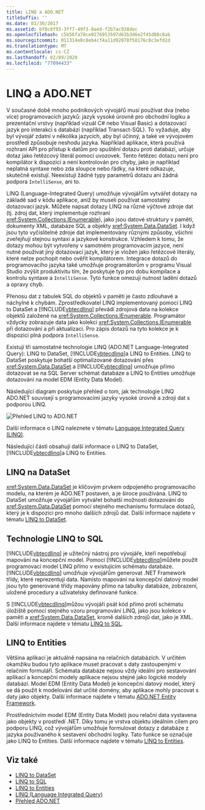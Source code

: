 ```yaml
---
title: LINQ a ADO.NET
titleSuffix: ''
ms.date: 03/30/2017
ms.assetid: bf0c8f93-3ff7-49f3-8aed-f2b7ac938dec
ms.openlocfilehash: c5b56fa78ce0276953597d63b3d6e2f45d88c8ab
ms.sourcegitcommit: 011314e0c8eb4cf4a11d92078f58176c8c3efd2d
ms.translationtype: MT
ms.contentlocale: cs-CZ
ms.lasthandoff: 02/09/2020
ms.locfileid: "77094433"
---
```

# <a name="linq-and-adonet"></a>LINQ a ADO.NET

V současné době mnoho podnikových vývojářů musí používat dva (nebo více) programovacích jazyků: jazyk vysoké úrovně pro obchodní logiku a prezentační vrstvy (například vizuál C# nebo Visual Basic) a dotazovací jazyk pro interakci s databází (například Transact-SQL). To vyžaduje, aby byl vývojář zdatní v několika jazycích, aby byl účinný, a také ve vývojovém prostředí způsobuje neshodu jazyka. Například aplikace, která používá rozhraní API pro přístup k datům pro spuštění dotazu proti databázi, určuje dotaz jako řetězcový literál pomocí uvozovek. Tento řetězec dotazu není pro kompilátor k dispozici a není kontrolován pro chyby, jako je například neplatná syntaxe nebo zda sloupce nebo řádky, na které odkazuje, skutečně existují. Neexistují žádné typy parametrů dotazu ani žádná podpora `IntelliSense`, ani to.  
  
 LINQ (Language-Integrated Query) umožňuje vývojářům vytvářet dotazy na základě sad v kódu aplikace, aniž by museli používat samostatný dotazovací jazyk. Můžete napsat dotazy LINQ na různé výčtové zdroje dat (tj. zdroj dat, který implementuje rozhraní <xref:System.Collections.IEnumerable>), jako jsou datové struktury v paměti, dokumenty XML, databáze SQL a objekty <xref:System.Data.DataSet>. I když jsou tyto vyčíslitelné zdroje dat implementovány různými způsoby, všichni zveřejňují stejnou syntaxi a jazykové konstrukce. Vzhledem k tomu, že dotazy mohou být vytvořeny v samotném programovacím jazyce, není nutné používat jiný dotazovací jazyk, který je vložen jako řetězcové literály, které nelze pochopit nebo ověřit kompilátorem. Integrace dotazů do programovacího jazyka také umožňuje programátorům v programu Visual Studio zvýšit produktivitu tím, že poskytuje typ pro dobu kompilace a kontrolu syntaxe a `IntelliSense`. Tyto funkce omezují nutnost ladění dotazů a opravy chyb.  
  
 Přenosu dat z tabulek SQL do objektů v paměti je často zdlouhavé a náchylné k chybám. Zprostředkovatel LINQ implementovaný pomocí LINQ to DataSet a [!INCLUDE[vbtecdlinq](../../../../includes/vbtecdlinq-md.md)] převádí zdrojová data na kolekce objektů založené na <xref:System.Collections.IEnumerable>. Programátor vždycky zobrazuje data jako kolekci <xref:System.Collections.IEnumerable> při dotazování a při aktualizaci. Pro zápis dotazů na tyto kolekce je k dispozici plná podpora `IntelliSense`.  
  
 Existují tři samostatné technologie LINQ (ADO.NET Language-Integrated Query): LINQ to DataSet, [!INCLUDE[vbtecdlinq](../../../../includes/vbtecdlinq-md.md)]a LINQ to Entities. LINQ to DataSet poskytuje bohatší optimalizované dotazování přes <xref:System.Data.DataSet> a [!INCLUDE[vbtecdlinq](../../../../includes/vbtecdlinq-md.md)] umožňuje přímo dotazovat se na SQL Server schémat databáze a LINQ to Entities umožňuje dotazování na model EDM (Entity Data Model).  
  
 Následující diagram poskytuje přehled o tom, jak technologie LINQ ADO.NET souvisejí s programovacími jazyky vysoké úrovně a zdroji dat s podporou LINQ.  
  
 ![Přehled LINQ to ADO.NET](./media/dpue-linqtoadonetoverview-bpuedev11.gif "DPUE_LinqToAdoNetOverview_bpuedev11")  
  
 Další informace o LINQ naleznete v tématu [Language Integrated Query (LINQ)](../../../csharp/programming-guide/concepts/linq/index.md).
  
 Následující části obsahují další informace o LINQ to DataSet, [!INCLUDE[vbtecdlinq](../../../../includes/vbtecdlinq-md.md)]a LINQ to Entities.  
  
## <a name="linq-to-dataset"></a>LINQ na DataSet  
 <xref:System.Data.DataSet> je klíčovým prvkem odpojeného programovacího modelu, na kterém je ADO.NET postaven, a je široce používána. LINQ to DataSet umožňuje vývojářům vytvářet bohatší možnosti dotazování do <xref:System.Data.DataSet> pomocí stejného mechanismu formulace dotazů, který je k dispozici pro mnoho dalších zdrojů dat. Další informace najdete v tématu [LINQ to DataSet](linq-to-dataset.md).  
  
## <a name="linq-to-sql"></a>Technologie LINQ to SQL  
 [!INCLUDE[vbtecdlinq](../../../../includes/vbtecdlinq-md.md)] je užitečný nástroj pro vývojáře, kteří nepotřebují mapování na koncepční model. Pomocí [!INCLUDE[vbtecdlinq](../../../../includes/vbtecdlinq-md.md)]můžete použít programovací model LINQ přímo v existujícím schématu databáze. [!INCLUDE[vbtecdlinq](../../../../includes/vbtecdlinq-md.md)] umožňuje vývojářům generovat .NET Framework třídy, které reprezentují data. Namísto mapování na koncepční datový model jsou tyto generované třídy mapovány přímo na tabulky databáze, zobrazení, uložené procedury a uživatelsky definované funkce.  
  
 S [!INCLUDE[vbtecdlinq](../../../../includes/vbtecdlinq-md.md)]můžou vývojáři psát kód přímo proti schématu úložiště pomocí stejného vzoru programování LINQ, jako jsou kolekce v paměti a <xref:System.Data.DataSet>, kromě dalších zdrojů dat, jako je XML. Další informace najdete v tématu [LINQ to SQL](./sql/linq/index.md).  
  
## <a name="linq-to-entities"></a>LINQ to Entities  
 Většina aplikací je aktuálně napsána na relačních databázích. V určitém okamžiku budou tyto aplikace muset pracovat s daty zastoupenými v relačním formuláři. Schémata databáze nejsou vždy ideální pro sestavování aplikací a koncepční modely aplikace nejsou stejné jako logické modely databází. Model EDM (Entity Data Model) je koncepční datový model, který se dá použít k modelování dat určité domény, aby aplikace mohly pracovat s daty jako objekty. Další informace najdete v tématu [ADO.NET Entity Framework](./ef/index.md).  
  
 Prostřednictvím model EDM (Entity Data Model) jsou relační data vystavena jako objekty v prostředí .NET. Díky tomu je vrstva objektu ideálním cílem pro podporu LINQ, což vývojářům umožňuje formulovat dotazy z databáze z jazyka používaného k sestavení obchodní logiky. Tato funkce se označuje jako LINQ to Entities. Další informace najdete v tématu [LINQ to Entities](./ef/language-reference/linq-to-entities.md).  
  
## <a name="see-also"></a>Viz také

- [LINQ to DataSet](linq-to-dataset.md)
- [LINQ to SQL](./sql/linq/index.md)
- [LINQ to Entities](./ef/language-reference/linq-to-entities.md)
- [LINQ (Language Integrated Query)](../../../csharp/programming-guide/concepts/linq/index.md)
- [Přehled ADO.NET](ado-net-overview.md)

